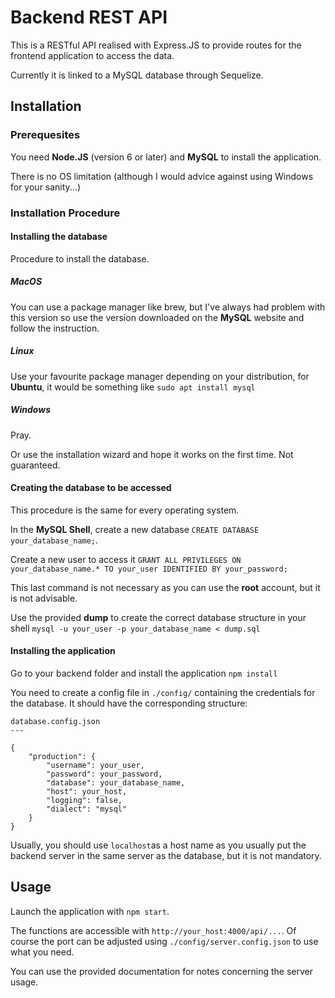 # Backend REST API #

This is a RESTful API realised with Express.JS to provide routes for the frontend application to access the data.

Currently it is linked to a MySQL database through Sequelize.

## Installation ##

### Prerequesites ###

You need **Node.JS** (version 6 or later) and **MySQL** to install the application.

There is no OS limitation (although I would advice against using Windows for your sanity...)

### Installation Procedure ###

#### Installing the database ####

Procedure to install the database.

##### MacOS #####

You can use a package manager like brew, but I've always had problem with this version so use the version downloaded on the **MySQL** website and follow the instruction.

##### Linux #####

Use your favourite package manager depending on your distribution, for **Ubuntu**, it would be something like `sudo apt install mysql`

##### Windows #####

Pray.

Or use the installation wizard and hope it works on the first time. Not guaranteed.

#### Creating the database to be accessed ####

This procedure is the same for every operating system.

In the **MySQL Shell**, create a new database `CREATE DATABASE your_database_name;`.

Create a new user to access it `GRANT ALL PRIVILEGES ON your_database_name.* TO your_user IDENTIFIED BY your_password;`

This last command is not necessary as you can use the **root** account, but it is not advisable.

Use the provided **dump** to create the correct database structure in your shell `mysql -u your_user -p your_database_name < dump.sql`

#### Installing the application ####

Go to your backend folder and install the application `npm install`

You need to create a config file in `./config/` containing the credentials for the database. It should have the corresponding structure:

```
database.config.json
---

{
    "production": {
        "username": your_user,
        "password": your_password,
        "database": your_database_name,
        "host": your_host,
        "logging": false,
        "dialect": "mysql"
    }
}
```

Usually, you should use `localhost`as a host name as you usually put the backend server in the same server as the database, but it is not mandatory.

## Usage ##

Launch the application with `npm start`.

The functions are accessible with `http://your_host:4000/api/...`. Of course the port can be adjusted using `./config/server.config.json` to use what you need.

You can use the provided documentation for notes concerning the server usage.
